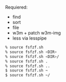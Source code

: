 Requiered:

- find
- sort
- file
- w3m + patch w3m-img
- less via lesspipe

```sh
% source fsfzf.sh
% source fsfzf.sh <DIR>
% source fsfzf.sh <DIR>/
% source fsfzf.sh .
% source fsfzf.sh ..
$ source fsfzf.sh ~
$ source fsfzf.sh ~/
```
